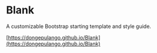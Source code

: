 # Blank
A customizable Bootstrap starting template and style guide.

[https://dongepulango.github.io/Blank](https://dongepulango.github.io/Blank)

